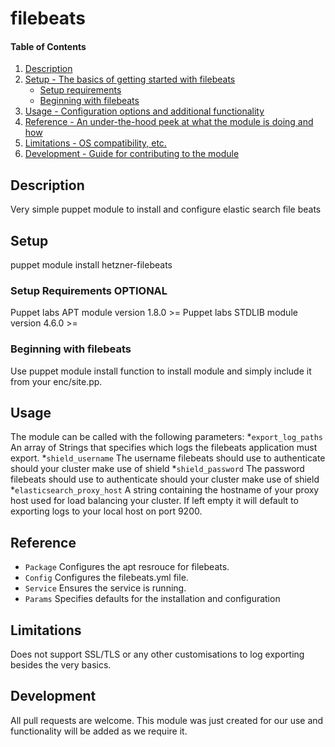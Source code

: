 # filebeats

#### Table of Contents

1. [Description](#description)
1. [Setup - The basics of getting started with filebeats](#setup)
    * [Setup requirements](#setup-requirements)
    * [Beginning with filebeats](#beginning-with-filebeats)
1. [Usage - Configuration options and additional functionality](#usage)
1. [Reference - An under-the-hood peek at what the module is doing and how](#reference)
1. [Limitations - OS compatibility, etc.](#limitations)
1. [Development - Guide for contributing to the module](#development)

## Description

Very simple puppet module to install and configure elastic search file beats

## Setup

puppet module install hetzner-filebeats

### Setup Requirements **OPTIONAL**

Puppet labs APT module version 1.8.0 >=
Puppet labs STDLIB module version 4.6.0 >=

### Beginning with filebeats

Use puppet module install function to install module and simply include it from your enc/site.pp.

## Usage

The module can be called with the following parameters:
*`export_log_paths`
 An array of Strings that specifies which logs the filebeats application must export.
*`shield_username`
 The username filebeats should use to authenticate should your cluster make use of shield
*`shield_password`
 The password filebeats should use to authenticate should your cluster make use of shield
*`elasticsearch_proxy_host`
 A string containing the hostname of your proxy host used for load balancing your cluster.
 If left empty it will default to exporting logs to your local host on port 9200.

## Reference

* `Package`
 Configures the apt resrouce for filebeats.
* `Config`
 Configures the filebeats.yml file.
* `Service`
 Ensures the service is running.
* `Params`
  Specifies defaults for the installation and configuration

## Limitations

Does not support SSL/TLS or any other customisations to log exporting besides the very basics.

## Development

All pull requests are welcome. This module was just created for our use and functionality will be added as we require it.
